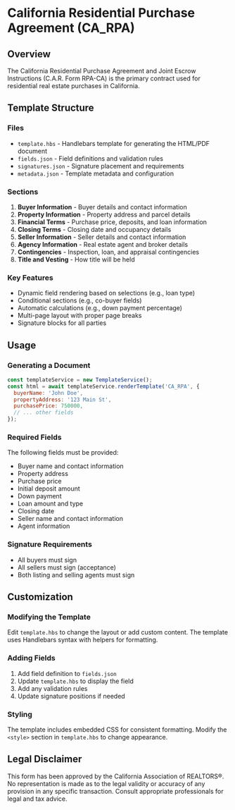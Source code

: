 # California Residential Purchase Agreement (CA_RPA)

## Overview
The California Residential Purchase Agreement and Joint Escrow Instructions (C.A.R. Form RPA-CA) is the primary contract used for residential real estate purchases in California.

## Template Structure

### Files
- `template.hbs` - Handlebars template for generating the HTML/PDF document
- `fields.json` - Field definitions and validation rules
- `signatures.json` - Signature placement and requirements
- `metadata.json` - Template metadata and configuration

### Sections
1. **Buyer Information** - Buyer details and contact information
2. **Property Information** - Property address and parcel details
3. **Financial Terms** - Purchase price, deposits, and loan information
4. **Closing Terms** - Closing date and occupancy details
5. **Seller Information** - Seller details and contact information
6. **Agency Information** - Real estate agent and broker details
7. **Contingencies** - Inspection, loan, and appraisal contingencies
8. **Title and Vesting** - How title will be held

### Key Features
- Dynamic field rendering based on selections (e.g., loan type)
- Conditional sections (e.g., co-buyer fields)
- Automatic calculations (e.g., down payment percentage)
- Multi-page layout with proper page breaks
- Signature blocks for all parties

## Usage

### Generating a Document
```javascript
const templateService = new TemplateService();
const html = await templateService.renderTemplate('CA_RPA', {
  buyerName: 'John Doe',
  propertyAddress: '123 Main St',
  purchasePrice: 750000,
  // ... other fields
});
```

### Required Fields
The following fields must be provided:
- Buyer name and contact information
- Property address
- Purchase price
- Initial deposit amount
- Down payment
- Loan amount and type
- Closing date
- Seller name and contact information
- Agent information

### Signature Requirements
- All buyers must sign
- All sellers must sign (acceptance)
- Both listing and selling agents must sign

## Customization

### Modifying the Template
Edit `template.hbs` to change the layout or add custom content. The template uses Handlebars syntax with helpers for formatting.

### Adding Fields
1. Add field definition to `fields.json`
2. Update `template.hbs` to display the field
3. Add any validation rules
4. Update signature positions if needed

### Styling
The template includes embedded CSS for consistent formatting. Modify the `<style>` section in `template.hbs` to change appearance.

## Legal Disclaimer
This form has been approved by the California Association of REALTORS®. No representation is made as to the legal validity or accuracy of any provision in any specific transaction. Consult appropriate professionals for legal and tax advice.